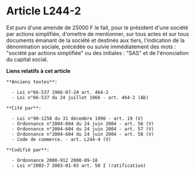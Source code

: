 # Article L244-2

Est puni d'une amende de 25000 F le fait, pour le président d'une société par actions simplifiée, d'omettre de mentionner,
sur tous actes et sur tous documents émanant de la société et destinés aux tiers, l'indication de la dénomination sociale,
précédée ou suivie immédiatement des mots : "société par actions simplifiée" ou des initiales : "SAS" et de l'énonciation du
capital social.

**Liens relatifs à cet article**

	**Anciens textes**:

	  - Loi n°66-537 1966-07-24 art. 464-2
	  - Loi n°66-537 du 24 juillet 1966 - art. 464-2 (Ab)

	**Cité par**:

	  - Loi n°90-1258 du 31 décembre 1990 - art. 19 (V)
	  - Ordonnance n°2004-604 du 24 juin 2004 - art. 56 (V)
	  - Ordonnance n°2004-604 du 24 juin 2004 - art. 57 (V)
	  - Ordonnance n°2004-604 du 24 juin 2004 - art. 58 (V)
	  - Code de commerce. - art. L244-4 (V)

	**Codifié par**:

	  - Ordonnance 2000-912 2000-09-18
	  - Loi n°2003-7 2003-01-03 art. 50 I (ratification)
